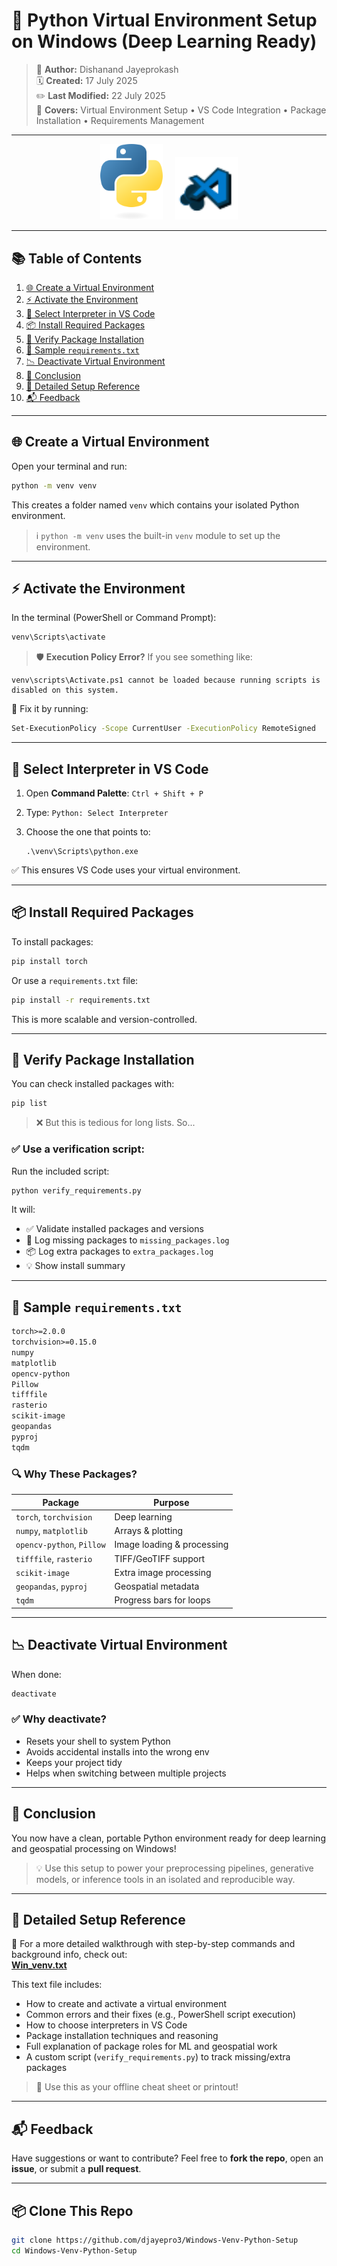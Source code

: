 # 🧰 Python Virtual Environment Setup on Windows (Deep Learning Ready)

> 📌 **Author:** Dishanand Jayeprokash  
> 🗓️ **Created:** 17 July 2025  
> ✏️ **Last Modified:** 22 July 2025  
> 📘 **Covers:** Virtual Environment Setup • VS Code Integration • Package Installation • Requirements Management

---

<p align="center">
  <img src="images/python_logo.png" alt="Python Logo" width="100"/>
  &nbsp;&nbsp;&nbsp;
  <img src="images/vscode_logo.png" alt="VS Code Logo" width="100"/>
</p>

---
## 📚 Table of Contents

1. [🌐 Create a Virtual Environment](#-create-a-virtual-environment)
2. [⚡ Activate the Environment](#-activate-the-environment)
3. [🧭 Select Interpreter in VS Code](#-select-interpreter-in-vs-code)
4. [📦 Install Required Packages](#-install-required-packages)
5. [🧪 Verify Package Installation](#-verify-package-installation)
6. [📂 Sample `requirements.txt`](#-sample-requirementstxt)
7. [📉 Deactivate Virtual Environment](#-deactivate-virtual-environment)
8. [🎉 Conclusion](#-conclusion)
9. [📘 Detailed Setup Reference](#-detailed-setup-reference)
10. [📬 Feedback](#-feedback)


---

## 🌐 Create a Virtual Environment

Open your terminal and run:

```bash
python -m venv venv
````

This creates a folder named `venv` which contains your isolated Python environment.

> ℹ️ `python -m venv` uses the built-in `venv` module to set up the environment.

---

## ⚡ Activate the Environment

In the terminal (PowerShell or Command Prompt):

```bash
venv\Scripts\activate
```

> 🛡️ **Execution Policy Error?**
> If you see something like:

```
venv\scripts\Activate.ps1 cannot be loaded because running scripts is disabled on this system.
```

🔧 Fix it by running:

```bash
Set-ExecutionPolicy -Scope CurrentUser -ExecutionPolicy RemoteSigned
```

---

## 🧭 Select Interpreter in VS Code

1. Open **Command Palette**: `Ctrl + Shift + P`
2. Type: `Python: Select Interpreter`
3. Choose the one that points to:

   ```
   .\venv\Scripts\python.exe
   ```

✅ This ensures VS Code uses your virtual environment.

---

## 📦 Install Required Packages

To install packages:

```bash
pip install torch
```

Or use a `requirements.txt` file:

```bash
pip install -r requirements.txt
```

This is more scalable and version-controlled.

---

## 🧪 Verify Package Installation

You can check installed packages with:

```bash
pip list
```

> ❌ But this is tedious for long lists. So...

### ✅ Use a verification script:

Run the included script:

```bash
python verify_requirements.py
```

It will:

* ✅ Validate installed packages and versions
* 📝 Log missing packages to `missing_packages.log`
* 📦 Log extra packages to `extra_packages.log`
* 💡 Show install summary

---

## 📂 Sample `requirements.txt`

```txt
torch>=2.0.0
torchvision>=0.15.0
numpy
matplotlib
opencv-python
Pillow
tifffile
rasterio
scikit-image
geopandas
pyproj
tqdm
```

### 🔍 Why These Packages?

| Package                   | Purpose                    |
| ------------------------- | -------------------------- |
| `torch`, `torchvision`    | Deep learning              |
| `numpy`, `matplotlib`     | Arrays & plotting          |
| `opencv-python`, `Pillow` | Image loading & processing |
| `tifffile`, `rasterio`    | TIFF/GeoTIFF support       |
| `scikit-image`            | Extra image processing     |
| `geopandas`, `pyproj`     | Geospatial metadata        |
| `tqdm`                    | Progress bars for loops    |

---

## 📉 Deactivate Virtual Environment

When done:

```bash
deactivate
```

### ✅ Why deactivate?

* Resets your shell to system Python
* Avoids accidental installs into the wrong env
* Keeps your project tidy
* Helps when switching between multiple projects

---

## 🎉 Conclusion

You now have a clean, portable Python environment ready for deep learning and geospatial processing on Windows!

> 💡 Use this setup to power your preprocessing pipelines, generative models, or inference tools in an isolated and reproducible way.

---

## 📘 Detailed Setup Reference

📄 For a more detailed walkthrough with step-by-step commands and background info, check out:  
[**Win_venv.txt**](setup/create_Venv_Windows.txt)

This text file includes:
- How to create and activate a virtual environment
- Common errors and their fixes (e.g., PowerShell script execution)
- How to choose interpreters in VS Code
- Package installation techniques and reasoning
- Full explanation of package roles for ML and geospatial work
- A custom script (`verify_requirements.py`) to track missing/extra packages

> 🧠 Use this as your offline cheat sheet or printout!

---

## 📬 Feedback

Have suggestions or want to contribute?
Feel free to **fork the repo**, open an **issue**, or submit a **pull request**.

---

## 📦 Clone This Repo

```bash
git clone https://github.com/djayepro3/Windows-Venv-Python-Setup
cd Windows-Venv-Python-Setup
```
